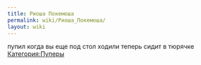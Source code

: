 ```yaml
---
title: Риоша Покемоша
permalink: wiki/Риоша_Покемоша/
layout: wiki
---
```


пупил когда вы еще под стол ходили теперь сидит в тюрячке
[Категория:Пуперы](Категория:Пуперы "wikilink")
